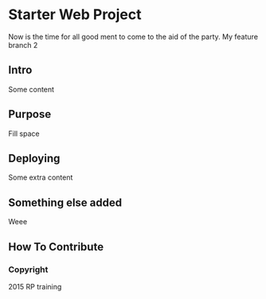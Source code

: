 # Starter Web Project
Now is the time for all good ment to come to the aid of the party.
My feature branch 2

## Intro
Some content

## Purpose
Fill space

## Deploying
Some extra content

## Something else added
Weee

## How To Contribute


### Copyright
2015 RP training
